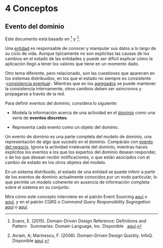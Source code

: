 # 4 Conceptos

## Evento del dominio

Este documento está basado en [^2] y [^1].

[^2]: Evans, E. (2015). Domain-Driven Design Reference: Definitions and Pattern
    Summaries. Domain Language, Inc. Disponible
    [aquí](https://www.domainlanguage.com/wp-content/uploads/2016/05/DDD_Reference_2015-03.pdf).

[^1]: Avram, A; Marinescu, F. (2006). Domain-Driven Design Quickly. InfoQ.
    Disponible
    [aquí](https://www.infoq.com/minibooks/domain-driven-design-quickly/).

Una [entidad](./4_Entidad.md) es responsable de conocer y manipular sus datos a
lo largo de su ciclo de vida. Aunque típicamente no son explícitas las causas de
los cambios en el estado de las entidades y puede ser difícil explicar cómo la
aplicación llegó a tener los valores que tiene en un momento dado.

Otro tema diferente, pero relacionado, son las cuestiones que aparecen en los
sistemas distribuidos, en los que el estado no siempre es consistente
‑[consistencia eventual](https://en.wikipedia.org/wiki/Eventual_consistency)‑.
Mientras que en los [agregados](./4_Agregado.md) se puede mantener la
consistencia internamente, otros cambios deben ser asíncronos y propagarse a
través de la red.

Para definir eventos del dominio, considera lo siguiente:

* Modela la información acerca de una actividad en el [dominio](./4_Dominio.md)
  como una serie de **eventos discretos**.

* Representa cada evento como un objeto del dominio.

Un evento de dominio es una parte completa del modelo de dominio, una
representación de algo que sucedió en el dominio. Compáralo con [evento del
negocio](./4_Evento_del_negocio.md). Ignora la actividad irrelevante del
dominio, mientras haces explícitos los eventos a los que los expertos del
dominio desean responder, o de los que desean recibir notificaciones, o que
están asociados con el cambio de estado en los otros objetos del modelo.

En un sistema distribuido, el estado de una entidad se puede inferir a partir de
los eventos de dominio actualmente conocidos por un nodo particular, lo que
permite un modelo coherente en ausencia de información completa sobre el sistema
en su conjunto.

Mira cómo este concepto interviene en el patrón Event Sourcing
[aquí](https://martinfowler.com/eaaDev/EventSourcing.html) o
[aquí](https://learn.microsoft.com/en-us/azure/architecture/patterns/event-sourcing),
y en el patrón CQRS o *Command Query Responsibility Segregation*
[aquí](https://martinfowler.com/bliki/CQRS.html) o
[aquí](https://learn.microsoft.com/en-us/azure/architecture/patterns/cqrs).
